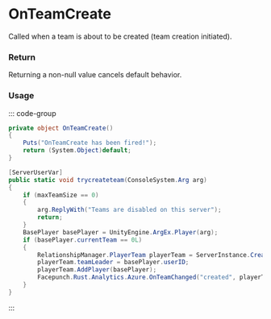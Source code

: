 # OnTeamCreate
<Badge type="info" text="Team"/><Badge type="danger" text="Carbon Compatible"/><Badge type="warning" text="Oxide Compatible"/>
Called when a team is about to be created (team creation initiated).

### Return
Returning a non-null value cancels default behavior.

### Usage
::: code-group
```csharp [Example]
private object OnTeamCreate()
{
	Puts("OnTeamCreate has been fired!");
	return (System.Object)default;
}
```
```csharp [Source — Assembly-CSharp @ RelationshipManager]
[ServerUserVar]
public static void trycreateteam(ConsoleSystem.Arg arg)
{
	if (maxTeamSize == 0)
	{
		arg.ReplyWith("Teams are disabled on this server");
		return;
	}
	BasePlayer basePlayer = UnityEngine.ArgEx.Player(arg);
	if (basePlayer.currentTeam == 0L)
	{
		RelationshipManager.PlayerTeam playerTeam = ServerInstance.CreateTeam();
		playerTeam.teamLeader = basePlayer.userID;
		playerTeam.AddPlayer(basePlayer);
		Facepunch.Rust.Analytics.Azure.OnTeamChanged("created", playerTeam.teamID, basePlayer.userID, basePlayer.userID, playerTeam.members);
	}
}

```
:::
